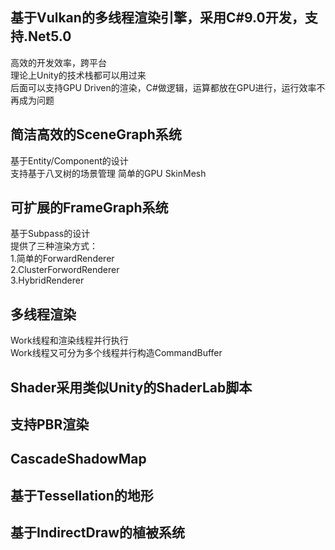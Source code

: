 ## 基于Vulkan的多线程渲染引擎，采用C#9.0开发，支持.Net5.0
高效的开发效率，跨平台  
理论上Unity的技术栈都可以用过来  
后面可以支持GPU Driven的渲染，C#做逻辑，运算都放在GPU进行，运行效率不再成为问题  
## 简洁高效的SceneGraph系统
基于Entity/Component的设计  
支持基于八叉树的场景管理
简单的GPU SkinMesh  
## 可扩展的FrameGraph系统
基于Subpass的设计  
提供了三种渲染方式：  
1.简单的ForwardRenderer  
2.ClusterForwordRenderer  
3.HybridRenderer  
## 多线程渲染
Work线程和渲染线程并行执行  
Work线程又可分为多个线程并行构造CommandBuffer
## Shader采用类似Unity的ShaderLab脚本
## 支持PBR渲染
## CascadeShadowMap
## 基于Tessellation的地形
## 基于IndirectDraw的植被系统
